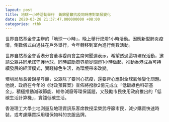 ```yaml
---
layout: post
title: 地球一小時活動舉行　黃錦星籲抗疫同時應對氣候變化
date: 2020-03-28 21:37:47.000000000 +08:00
categories: rthk
---
```


世界自然基金會主辦的「地球一小時」，晚上舉行熄燈1小時活動。因應新型肺炎疫情，倒數儀式由過往在戶外舉行，今年轉移到室內進行倒數活動。

世界自然基金會香港分會董事委員會主席何聞達表示，希望透過這項環保活動，邀請公眾共同承諾守護地球，同時鼓勵商界能從關燈1小時做起，推動香港成為可持續發展的經濟模式，實踐綠色生活，為環境帶來改變。

環境局局長黃錦星呼籲，公眾除了要同心抗疫，還要齊心應對全球氣候變化問題。他說，政府在今年的《財政預算案》宣佈將撥款2億元成立「低碳綠色科研基金」，積極推動減碳節能、維修減廢等環保議題，又鼓勵市民使用政府推出的「低碳生活計算機」，實踐低碳生活。

香港理工大學土地測量及地理資訊系客席教授梁榮武呼籲市民，減少購買快速時裝，或考慮購買採用環保物料的衣服品牌。
